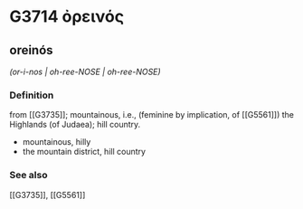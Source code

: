 # G3714 ὀρεινός

## oreinós

_(or-i-nos | oh-ree-NOSE | oh-ree-NOSE)_

### Definition

from [[G3735]]; mountainous, i.e., (feminine by implication, of [[G5561]]) the Highlands (of Judaea); hill country.

- mountainous, hilly
- the mountain district, hill country

### See also

[[G3735]], [[G5561]]


